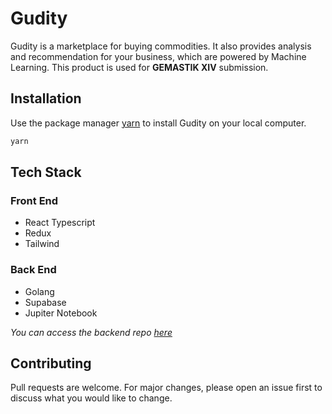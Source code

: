 # Gudity

Gudity is a marketplace for buying commodities. It also provides analysis and recommendation for your business, which are powered by Machine Learning. This product is used  for **GEMASTIK XIV** submission.


## Installation

Use the package manager [yarn](https://yarnpkg.com/) to install Gudity on your local computer.

```bash
yarn
```

## Tech Stack
### Front End
- React Typescript
- Redux
- Tailwind

### Back End
- Golang
- Supabase
- Jupiter Notebook

*You can access the backend repo [here](https://github.com/huf0813/gemastik_backend_api)*

## Contributing
Pull requests are welcome. For major changes, please open an issue first to discuss what you would like to change.

